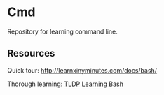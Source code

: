 Cmd
===

Repository for learning command line.

Resources
--------

Quick tour:
http://learnxinyminutes.com/docs/bash/

Thorough learning:
[TLDP](http://www.tldp.org/LDP/Bash-Beginners-Guide/html/)
[Learning Bash](http://www.amazon.com/Learning-bash-Shell-Nutshell-OReilly/dp/0596009658/)

